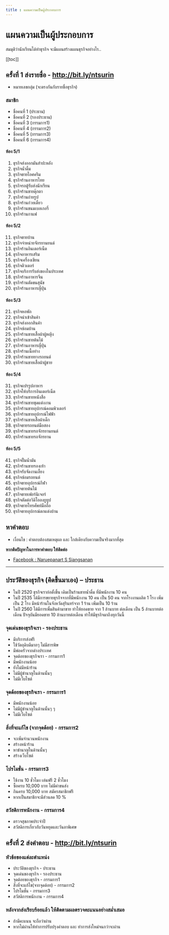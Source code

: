 ```yaml
---
title : แผนความเป็นผู้ประกอบการ
---
```


# แผนความเป็นผู้ประกอบการ
สมมุติว่านักเรียนได้ทำธุรกิจ จะมีแผนสร้างแผนธุรกิจอย่างไร..

[[toc]]

## ครั้งที่ 1 ส่งรายชื่อ - http://bit.ly/ntsurin

- หมายเลขกลุ่ม (จะตรงกันกับรายชื่อธุรกิจ)

### สมาชิก
- ชื่อคนที่ 1 (ประธาน)
- ชื่อคนที่ 2 (รองประธาน)
- ชื่อคนที่ 3 (กรรมการ1)
- ชื่อคนที่ 4 (กรรมการ2)
- ชื่อคนที่ 5 (กรรมการ3)
- ชื่อคนที่ 6 (กรรมการ4)

#### ห้อง 5/1

1. ธุรกิจส่งออกมันสําปะหลัง
2. ธุรกิจน้ำดื่ม
3. ธุรกิจขายไอศครีม
4. ธุรกิจร้านอาหารไทย 
5. ธุรกิจรถตู้รับส่งนักเรียน
6. ธุรกิจร้านขายตุ๊กตา
7. ธุรกิจร้านถ่ายรูป 
8. ธุรกิจร้านก๋วยเตี๋ยว 
9. ธุรกิจร้านขนมเบอเกอรี่ 
10. ธุรกิจร้านกาแฟ

#### ห้อง 5/2

11. ธุรกิจขายบ้าน
12. ธุรกิจจำหน่ายจักรยานยนต์
13. ธุรกิจร้านอินเตอร์เน็ต
14. ธุรกิจอาหารเสริม
15. ธุรกิจเครื่องเขียน
16. ธุรกิจติวเตอร์
17. ธุรกิจบริการรับส่งของในประเทศ
18. ธุรกิจร้านอาหารจีน
19. ธุรกิจร้านตัดขนสุนัข
20. ธุรกิจร้านอาหารญี่ปุ่น 

#### ห้อง 5/3

21. ธุรกิจหอพัก  
22. ธุรกิจนำเข้าสินค้า
23. ธุรกิจส่งออกสินค้า
24. ธุรกิจซ่อมบ้าน
25. ธุรกิจร้านขายเสื้อผ้าผู้หญิง
26. ธุรกิจร้านขายต้นไม้
27. ธุรกิจร้านอาหารญี่ปุ่น  
28. ธุรกิจร้านเนื้อย่าง
29. ธุรกิจร้านขายยางรถยนต์
30. ธุรกิจร้านขายเสื้อผ้าผู้ชาย

#### ห้อง 5/4

31. ธุรกิจแปรรูปอาหาร
32. ธุรกิจให้บริการอินเตอร์เน็ต
33. ธุรกิจร้านขายหนังสือ
34. ธุรกิจร้านขายชุดแต่งงาน
35. ธุรกิจร้านขายอุปกรณ์คอมพิวเตอร์
36. ธุรกิจร้านขายอุปกรณ์ไฟฟ้า
37. ธุรกิจร้านขายเสื้อผ้าเด็ก
38. ธุรกิจขายรถยนต์มือสอง
39. ธุรกิจร้านขายรถจักรยานยนต์
40. ธุรกิจร้านขายรถจักรยาน

#### ห้อง 5/5

41. ธุรกิจปั้มน้ำมัน
42. ธุรกิจร้านขายรองเท้า
43. ธุรกิจรับจัดงานเลี้ยง
44. ธุรกิจซ่อมรถยนต์
45. ธุรกิจขายอุปกรณ์กีฬา
46. ธุรกิจขายต้นไม้
47. ธุรกิจขายเฟอร์นิเจอร์
48. ธุรกิจตัดต่อวิดิโอลงยูทูป
49. ธุรกิจขายโทรศัพท์มือถือ
50. ธุรกิจขายอุปกรณ์ตกแต่งบ้าน

## หาคำตอบ
- เงื่อนไข : คำตอบต้องสมเหตุผล และ ใกล้เคียงกับความเป็นจริงมากที่สุด

**หากติดปัญหาในการหาคำตอบ ให้ติดต่อ**
- [Facebook : Naruepanart S Siangsanan](https://www.facebook.com/benz.naruepanart)

---

## ประวัติของธุรกิจ (คิดขึ้นมาเอง) – ประธาน 
- ในปี 2520 ธุรกิจเราก่อตั้งขึ้น เดิมเป็นร้านขายน้ำดื่ม ที่มีพนักงาน 10 คน 
- ในปี 2535 ได้มีการขยายธุรกิจจากที่มีพนักงาน 10 คน เป็น 50 คน จากโรงงานผลิต 1 โรง เพิ่มเป็น 2 โรง มีหน้าร้านในจังหวัดสุรินทร์จาก 1 ร้าน เพิ่มเป็น 10 ร้าน 
- ในปี 2560 ได้มีการเพื่มสินค้ามาขาย ทำให้ยอดขาย จาก 1 ล้านบาท ต่อเดือน เป็น 5 ล้านบาทต่อเดือน ปัจจุบันมียอดขาย 10 ล้านบาทต่อเดือน ทำให้มีธุรกิจมาถึงทุกวันนี้

### จุดเด่นของธุรกิจเรา - รองประธาน
- มีบริการส่งฟรี
- ใช้วัตถุดิบดีมากๆ ไม่มีสารพิษ
- มีพ่อครัวจากต่างประเทศ
- จุดด้อยของธุรกิจเรา - กรรมการ1
- มีพนักงานน้อย
- ยังไม่มีหน้าร้าน
- ไม่มีผู้ชำนาญในด้านนั้นๆ
- ไม่มีเว็บไซต์

### จุดด้อยของธุรกิจเรา - กรรมการ1
- มีพนักงานน้อย
- ไม่มีผู้ชำนาญในด้านนั้นๆ ๆ
- ไม่มีเว็บไซต์

### สิ่งที่จะแก้ไข (จากจุดด้อย) - กรรมการ2
- จะเพิ่มจำนวนพนักงาน
- สร้างหน้าร้าน
- หาชำนาญในด้านนั้นๆ
- สร้างเว็บไซต์

### โปรโมชั่น - กรรมการ3
- ใช้งาน 10 ชั่วโมง เล่นฟรี 2 ชั่วโมง
- ซื้อครบ 10,000 บาท ไม่มีค่าขนส่ง
- กินครบ 10,000 บาท สมัครสมาชิกฟรี
- หากเป็นสมาชิกจะมีส่วนลด 10 %

### สวัสดิการพนักงาน - กรรมการ4
- ตรวจสุขภาพประจำปี
- สวัสดิการเกี่ยวกับวันหยุดและวันลาพิเศษ

## ครั้งที่ 2 ส่งคำตอบ - http://bit.ly/ntsurin
 
### หัวข้อของแต่ละตำแหน่ง
- ประวัติของธุรกิจ - ประธาน
- จุดเด่นของธุรกิจ - รองประธาน
- จุดด้อยของธุรกิจ - กรรมการ1 
- สิ่งที่จะแก้ไข(จากจุดด้อย) - กรรมการ2
- โปรโมชั่น - กรรมการ3
- สวัสดิการพนักงาน - กรรมการ4

### หลังจากส่งเรียบร้อยแล้ว ให้ติดตามผลตรวจคะแนนอย่างสม่ำเสมอ
- ถ้ามีคะแนน จะถือว่าผ่าน
- หากไม่ผ่านให้ทำการปรับปรุงคำตอบ และ ทำการส่งใหม่จนกว่าจะผ่าน
